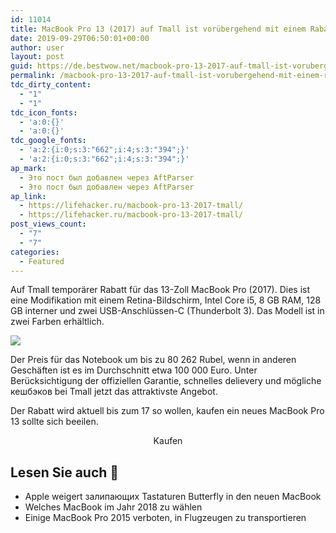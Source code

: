 ```yaml
---
id: 11014
title: MacBook Pro 13 (2017) auf Tmall ist vorübergehend mit einem Rabatt von etwa 20 000 Rubel
date: 2019-09-29T06:50:01+00:00
author: user
layout: post
guid: https://de.bestwow.net/macbook-pro-13-2017-auf-tmall-ist-vorubergehend-mit-einem-rabatt-von-etwa-20-000-rubel/
permalink: /macbook-pro-13-2017-auf-tmall-ist-vorubergehend-mit-einem-rabatt-von-etwa-20-000-rubel/
tdc_dirty_content:
  - "1"
  - "1"
tdc_icon_fonts:
  - 'a:0:{}'
  - 'a:0:{}'
tdc_google_fonts:
  - 'a:2:{i:0;s:3:"662";i:4;s:3:"394";}'
  - 'a:2:{i:0;s:3:"662";i:4;s:3:"394";}'
ap_mark:
  - Это пост был добавлен через AftParser
  - Это пост был добавлен через AftParser
ap_link:
  - https://lifehacker.ru/macbook-pro-13-2017-tmall/
  - https://lifehacker.ru/macbook-pro-13-2017-tmall/
post_views_count:
  - "7"
  - "7"
categories:
  - Featured
---
```

Auf Tmall temporärer Rabatt für das 13-Zoll MacBook Pro (2017). Dies ist eine Modifikation mit einem Retina-Bildschirm, Intel Core i5, 8 GB RAM, 128 GB interner und zwei USB-Anschlüssen-C (Thunderbolt 3). Das Modell ist in zwei Farben erhältlich.

![](https://de.bestwow.net/wp-content/uploads/2019/09/macbook-pro-13-2017-na-tmall-vremenno-dostupen-so-skidkoy-okolo-20-000-rubley-1.jpg) 

Der Preis für das Notebook um bis zu 80 262 Rubel, wenn in anderen Geschäften ist es im Durchschnitt etwa 100 000 Euro. Unter Berücksichtigung der offiziellen Garantie, schnelles delievery und mögliche кешбэков bei Tmall jetzt das attraktivste Angebot.

Der Rabatt wird aktuell bis zum 17 so wollen, kaufen ein neues MacBook Pro 13 sollte sich beeilen.

<p style="text-align: center">
  <span>Kaufen</span>
</p>

<div>
  <h2 class="read-also__title">
    <span>Lesen Sie auch</span> <span>🧐 </span>
  </h2>
  
  <ul class="read-also__list">
    <li>
      Apple weigert залипающих Tastaturen Butterfly in den neuen MacBook
    </li>
    <li>
      Welches MacBook im Jahr 2018 zu wählen
    </li>
    <li>
      Einige MacBook Pro 2015 verboten, in Flugzeugen zu transportieren
    </li>
  </ul>
</div>